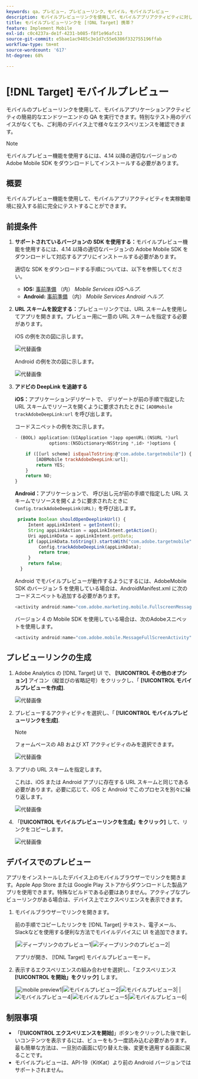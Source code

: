 ```yaml
---
keywords: qa，プレビュー，プレビューリンク，モバイル，モバイルプレビュー
description: モバイルプレビューリンクを使用して、モバイルアプリアクティビティに対してエンドツーエンドの QA を実行します。 特別なテストデバイスを使用せずに、自分を異なるエクスペリエンスに登録できます。
title: モバイルプレビューリンクを [!DNL Target] 携帯？
feature: Implement Mobile
exl-id: c0c4237a-de1f-4231-b085-f8f1e96afc13
source-git-commit: e5bae1ac9485c3e1d7c55e6386f332755196ffab
workflow-type: tm+mt
source-wordcount: '617'
ht-degree: 68%

---
```


# [!DNL Target] モバイルプレビュー

モバイルのプレビューリンクを使用して、モバイルアプリケーションアクティビティの簡易的なエンドツーエンドの QA を実行できます。特別なテスト用のデバイスがなくても、ご利用のデバイス上で様々なエクスペリエンスを確認できます。

>[!NOTE]
>
>モバイルプレビュー機能を使用するには、4.14 以降の適切なバージョンの Adobe Mobile SDK をダウンロードしてインストールする必要があります。

## 概要

モバイルプレビュー機能を使用して、モバイルアプリアクティビティを実稼動環境に投入する前に完全にテストすることができます。

## 前提条件

1. **サポートされているバージョンの SDK を使用する：**&#x200B;モバイルプレビュー機能を使用するには、4.14 以降の適切なバージョンの Adobe Mobile SDK をダウンロードして対応するアプリにインストールする必要があります。

   適切な SDK をダウンロードする手順については、以下を参照してください。

   * **IOS:** [事前準備](https://experienceleague.adobe.com/docs/mobile-services/ios/getting-started-ios/requirements.html) （内） *Mobile Services iOSヘルプ*.
   * **Android:** [事前準備](https://experienceleague.adobe.com/docs/mobile-services/android/getting-started-android/requirements.html) （内） *Mobile Services Android ヘルプ*.

1. **URL スキームを設定する：**&#x200B;プレビューリンクでは、URL スキームを使用してアプリを開きます。プレビュー用に一意の URL スキームを指定する必要があります。

   iOS の例を次の図に示します。

   ![代替画像](assets/mobile-preview-url-scheme-ios.png)

   Android の例を次の図に示します。

   ![代替画像](assets/Android_Deeplink.png)

1. **アドビの DeepLink を追跡する**

   **iOS：**&#x200B;アプリケーションデリゲートで、 デリゲートが前の手順で指定した URL スキームでリソースを開くように要求されたときに `[ADBMobile trackAdobeDeepLink:url` を呼び出します。

   コードスニペットの例を次に示します。

   ```javascript {line-numbers="true"}
   - (BOOL) application:(UIApplication *)app openURL:(NSURL *)url 
                options:(NSDictionary<NSString *,id> *)options { 
   
       if ([[url scheme] isEqualToString:@"com.adobe.targetmobile"]) { 
           [ADBMobile trackAdobeDeepLink:url]; 
           return YES; 
       } 
       return NO; 
   } 
   ```

   **Android：**&#x200B;アプリケーションで、 呼び出し元が前の手順で指定した URL スキームでリソースを開くように要求されたときに `Config.trackAdobeDeepLink(URL);` を呼び出します。

   ```javascript {line-numbers="true"}
    private Boolean shouldOpenDeeplinkUrl() { 
        Intent appLinkIntent = getIntent(); 
        String appLinkAction = appLinkIntent.getAction(); 
        Uri appLinkData = appLinkIntent.getData; 
        if (appLinkData.toString().startsWith("com.adobe.targetmobile")) { 
            Config.trackAdobeDeepLink(appLinkData); 
            return true; 
        } 
        return false; 
     }
   ```

   Android でモバイルプレビューが動作するようにするには、AdobeMobile SDK のバージョン 5 を使用している場合は、AndroidManifest.xml に次のコードスニペットも追加する必要があります。

   ```javascript {line-numbers="true"}
   <activity android:name="com.adobe.marketing.mobile.FullscreenMessageActivity" />
   ```

   バージョン 4 の Mobile SDK を使用している場合は、次のAdobeスニペットを使用します。

   ```javascript {line-numbers="true"}
   <activity android:name="com.adobe.mobile.MessageFullScreenActivity" />
   ```

## プレビューリンクの生成

1. Adobe Analytics の [!DNL Target] UI で、 **[!UICONTROL その他のオプション]** アイコン（縦並びの省略記号）をクリックし、「 **[!UICONTROL モバイルプレビューを作成]**.

   ![代替画像](assets/mobile-preview-create.png)

1. プレビューするアクティビティを選択し、「 **[!UICONTROL モバイルプレビューリンクを生成]**.

   >[!NOTE]
   >
   >フォームベースの AB および XT アクティビティのみを選択できます。

   ![代替画像](assets/mobile-preview-select-activities.png)

1. アプリの URL スキームを指定します。

   これは、iOS または Android アプリに存在する URL スキームと同じである必要があります。必要に応じて、iOS と Android でこのプロセスを別々に繰り返します。

   ![代替画像](assets/mobile-preview-enter-url-scheme.png)

1. 「**[!UICONTROL モバイルプレビューリンクを生成」をクリック]** して、リンクをコピーします。

   ![代替画像](assets/mobile-preview-generate-and-copy.png)

## デバイスでのプレビュー

アプリをインストールしたデバイス上のモバイルブラウザーでリンクを開きます。Apple App Store または Google Play ストアからダウンロードした製品アプリを使用できます。特殊なビルドである必要はありません。アクティブなプレビューリンクがある場合は、デバイス上でエクスペリエンスを表示できます。

1. モバイルブラウザーでリンクを開きます。

   前の手順でコピーしたリンクを [!DNL Target] テキスト、電子メール、Slackなどを使用する便利な方法でモバイルデバイスに UI を追加できます。

   |![ディープリンクのプレビュー1](assets/mobile-preview-open-deeplink.png)|![ディープリンクのプレビュー2](assets/mobile-preview-open-app.png)|

   アプリが開き、 [!DNL Target] モバイルプレビューモード。

1. 表示するエクスペリエンスの組み合わせを選択し、「エクスペリエンス **[!UICONTROL を開始」をクリック]** します。

   |![mobile preview1](assets/mobile-preview-experience-selection-1.png)|![モバイルプレビュー2](assets/mobile-preview-experience-result-1-france.png)|![モバイルプレビュー3](assets/mobile-preview-experience-result-1-shipfree.png)|
|![モバイルプレビュー4](assets/mobile-preview-experience-selection-2.png)|![モバイルプレビュー5](assets/mobile-preview-experience-result-2-aus.png)|![モバイルプレビュー6](assets/mobile-preview-experience-result-2-10off.png)|

## 制限事項

* 「**[!UICONTROL エクスペリエンスを開始]**」ボタンをクリックした後で新しいコンテンツを表示するには、ビューをもう一度読み込む必要があります。最も簡単な方法は、一旦別の画面に切り替えた後、変更を適用する画面に戻ることです。
* モバイルプレビューは、API-19（KitKat）より前の Android バージョンではサポートされません。
